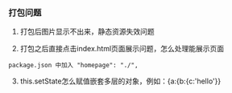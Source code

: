 ### 打包问题  
1. 打包后图片显示不出来，静态资源失效问题  

2. 打包之后直接点击index.html页面展示问题，怎么处理能展示页面   
```
package.json 中加入 "homepage": "./",
```

3. this.setState怎么赋值嵌套多层的对象，例如：{a:{b:{c:'hello'}} 
```
```